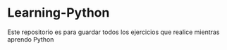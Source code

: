 # Learning-Python

Este repositorio es para guardar todos los ejercicios que realice mientras aprendo Python
